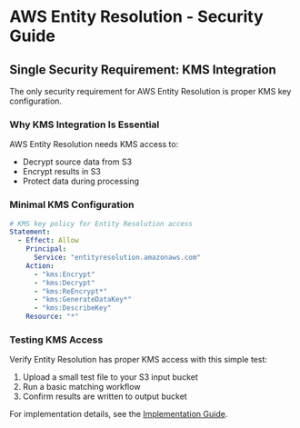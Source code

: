 # AWS Entity Resolution - Security Guide

## Single Security Requirement: KMS Integration

The only security requirement for AWS Entity Resolution is proper KMS key configuration.

### Why KMS Integration Is Essential

AWS Entity Resolution needs KMS access to:

- Decrypt source data from S3
- Encrypt results in S3
- Protect data during processing

### Minimal KMS Configuration

```yaml
# KMS key policy for Entity Resolution access
Statement:
  - Effect: Allow
    Principal:
      Service: "entityresolution.amazonaws.com"
    Action:
      - "kms:Encrypt"
      - "kms:Decrypt"
      - "kms:ReEncrypt*"
      - "kms:GenerateDataKey*"
      - "kms:DescribeKey"
    Resource: "*"
```

### Testing KMS Access

Verify Entity Resolution has proper KMS access with this simple test:

1. Upload a small test file to your S3 input bucket
1. Run a basic matching workflow
1. Confirm results are written to output bucket

For implementation details, see the [Implementation Guide](implementation-plan.md).
